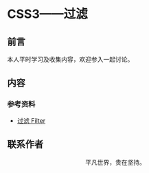 # CSS3——过滤

## 前言

本人平时学习及收集内容，欢迎参入一起讨论。

## 内容

### 参考资料

- [过滤 Filter](https://qishaoxuan.github.io/css_tricks/filter/)

## 联系作者

<div align="center">
    <p>
        平凡世界，贵在坚持。
    </p>
    <img :src="$withBase('/about/contact.png')" />
</div>
